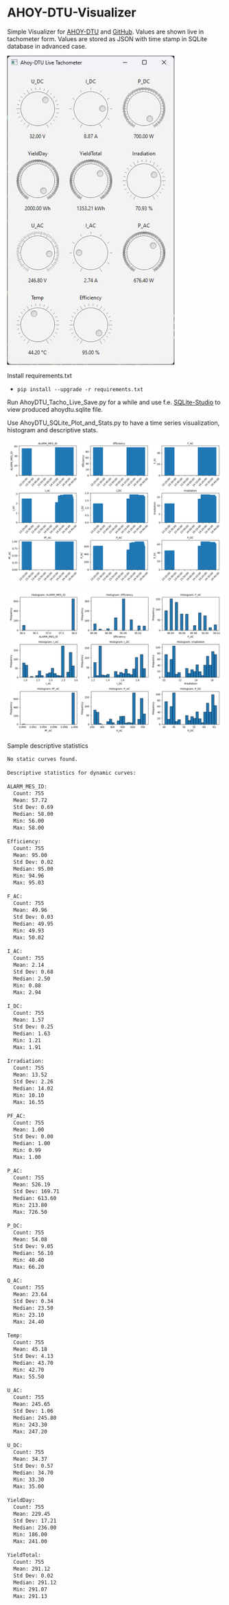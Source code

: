 # AHOY-DTU-Visualizer
Simple Visualizer for [AHOY-DTU](https://ahoydtu.de/) and [GitHub](https://github.com/lumapu/ahoy?tab=readme-ov-file).
Values are shown live in tachometer form. Values are stored as JSON with time stamp in SQLite database in advanced case.

![Screenshot](Screeshot.jpg)

Install requirements.txt

* `pip install --upgrade -r requirements.txt`

Run AhoyDTU_Tacho_Live_Save.py for a while and use f.e. [SQLite-Studio](https://sqlitestudio.pl/) to view produced ahoydtu.sqlite file.

Use AhoyDTU_SQLite_Plot_and_Stats.py to have a time series visualization, histogram and descriptive stats.

![time series](timeseries.png)

![histograms](histograms.png)

Sample descriptive statistics
```
No static curves found.

Descriptive statistics for dynamic curves:

ALARM_MES_ID:
  Count: 755
  Mean: 57.72
  Std Dev: 0.69
  Median: 58.00
  Min: 56.00
  Max: 58.00

Efficiency:
  Count: 755
  Mean: 95.00
  Std Dev: 0.02
  Median: 95.00
  Min: 94.96
  Max: 95.03

F_AC:
  Count: 755
  Mean: 49.96
  Std Dev: 0.03
  Median: 49.95
  Min: 49.93
  Max: 50.02

I_AC:
  Count: 755
  Mean: 2.14
  Std Dev: 0.68
  Median: 2.50
  Min: 0.88
  Max: 2.94

I_DC:
  Count: 755
  Mean: 1.57
  Std Dev: 0.25
  Median: 1.63
  Min: 1.21
  Max: 1.91

Irradiation:
  Count: 755
  Mean: 13.52
  Std Dev: 2.26
  Median: 14.02
  Min: 10.10
  Max: 16.55

PF_AC:
  Count: 755
  Mean: 1.00
  Std Dev: 0.00
  Median: 1.00
  Min: 0.99
  Max: 1.00

P_AC:
  Count: 755
  Mean: 526.19
  Std Dev: 169.71
  Median: 613.60
  Min: 213.80
  Max: 726.50

P_DC:
  Count: 755
  Mean: 54.08
  Std Dev: 9.05
  Median: 56.10
  Min: 40.40
  Max: 66.20

Q_AC:
  Count: 755
  Mean: 23.64
  Std Dev: 0.34
  Median: 23.50
  Min: 23.10
  Max: 24.40

Temp:
  Count: 755
  Mean: 45.18
  Std Dev: 4.13
  Median: 43.70
  Min: 42.70
  Max: 55.50

U_AC:
  Count: 755
  Mean: 245.65
  Std Dev: 1.06
  Median: 245.80
  Min: 243.30
  Max: 247.20

U_DC:
  Count: 755
  Mean: 34.37
  Std Dev: 0.57
  Median: 34.70
  Min: 33.30
  Max: 35.00

YieldDay:
  Count: 755
  Mean: 229.45
  Std Dev: 17.21
  Median: 236.00
  Min: 186.00
  Max: 241.00

YieldTotal:
  Count: 755
  Mean: 291.12
  Std Dev: 0.02
  Median: 291.12
  Min: 291.07
  Max: 291.13

```
